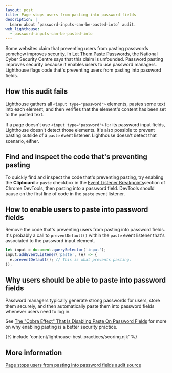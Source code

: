 ```yaml
---
layout: post
title: Page stops users from pasting into password fields
description: |
  Learn about `password-inputs-can-be-pasted-into` audit.
web_lighthouse:
  - password-inputs-can-be-pasted-into
---
```


Some websites claim that preventing users
from pasting passwords somehow improves security.
In
[Let Them Paste Passwords](https://www.ncsc.gov.uk/blog-post/let-them-paste-passwords),
the National Cyber Security Centre says that this claim is unfounded.
Password pasting improves security because it enables users to use password managers.
Lighthouse flags code that's preventing users from pasting into password fields.

<!--***Todo***
Can't seem to get this audit to fail.
Created a form with password and followed advice
to include preventDefault and it doesn't seem to work.
Post-IO fix.

<figure class="w-figure">
  <img class="w-screenshot w-screenshot--filled" src="password-inputs-can-be-pasted-into.png" alt="Lighthouse audit shows page stops users from pasting into password fields">
  <figcaption class="w-figcaption">
    Fig. 1 — Page stops users from pasting into password fields
  </figcaption>
</figure>
-->

## How this audit fails

Lighthouse gathers all `<input type="password">` elements,
pastes some text into each element,
and then verifies that the element's content has been set to the pasted text.

If a page doesn't use `<input type="password">` for its password input fields,
Lighthouse doesn't detect those elements.
It's also possible to prevent pasting outside of a `paste` event listener.
Lighthouse doesn't detect that scenario, either.

## Find and inspect the code that's preventing pasting

To quickly find and inspect the code that's preventing pasting,
try enabling the **Clipboard** > `paste` checkbox in the
[Event Listener Breakpoints](https://developers.google.com/web/tools/chrome-devtools/javascript/breakpoints#event-listeners)section of Chrome DevTools,
then pasting into a password field.
DevTools should pause on the first line of code in the `paste` event listener.

## How to enable users to paste into password fields

Remove the code that's preventing users from pasting into password fields.
It's probably a call to `preventDefault()` within the `paste` event listener
that's associated to the password input element.

```js
let input = document.querySelector('input');
input.addEventListener('paste', (e) => {
  e.preventDefault(); // This is what prevents pasting.
});
```

## Why users should be able to paste into password fields

Password managers typically generate strong passwords for users,
store them securely, and then automatically paste them
into password fields whenever users need to log in.

See [The "Cobra Effect" That Is Disabling Paste On Password Fields](https://www.troyhunt.com/the-cobra-effect-that-is-disabling/)
for more on why enabling pasting is a better security practice.

{% include 'content/lighthouse-best-practices/scoring.njk' %}

## More information

[Page stops users from pasting into password fields audit source](https://github.com/GoogleChrome/lighthouse/blob/master/lighthouse-core/audits/dobetterweb/password-inputs-can-be-pasted-into.js)